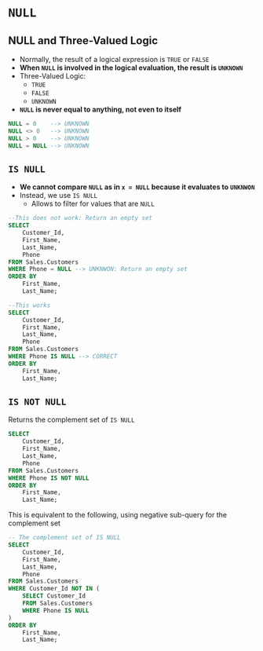 # `NULL`

## NULL and Three-Valued Logic

- Normally, the result of a logical expression is `TRUE` or `FALSE`
- **When `NULL` is involved in the logical evaluation, the result is `UNKNOWN`**
- Three-Valued Logic:
  - `TRUE`
  - `FALSE`
  - `UNKNOWN`
- **`NULL` is never equal to anything, not even to itself**

```sql
NULL = 0    --> UNKNOWN
NULL <> 0   --> UNKNOWN
NULL > 0    --> UNKNOWN
NULL = NULL --> UNKNOWN
```

## `IS NULL`

- **We cannot compare `NULL` as in `x = NULL` because it evaluates to `UNKNWON`**
- Instead, we use `IS NULL`
  - Allows to filter for values that are `NULL`

```sql
--This does not work: Return an empty set
SELECT 
    Customer_Id, 
    First_Name, 
    Last_Name, 
    Phone
FROM Sales.Customers
WHERE Phone = NULL --> UNKNWON: Return an empty set
ORDER BY 
    First_Name, 
    Last_Name;
```

```sql
--This works
SELECT 
    Customer_Id, 
    First_Name, 
    Last_Name, 
    Phone
FROM Sales.Customers
WHERE Phone IS NULL --> CORRECT
ORDER BY 
    First_Name, 
    Last_Name;
```

## `IS NOT NULL`

Returns the complement set of `IS NULL`

```sql
SELECT 
    Customer_Id, 
    First_Name, 
    Last_Name, 
    Phone
FROM Sales.Customers
WHERE Phone IS NOT NULL
ORDER BY 
    First_Name, 
    Last_Name;
```

This is equivalent to the following, using negative sub-query for the complement set

```sql
-- The complement set of IS NULL
SELECT 
    Customer_Id, 
    First_Name, 
    Last_Name, 
    Phone
FROM Sales.Customers
WHERE Customer_Id NOT IN (
    SELECT Customer_Id
    FROM Sales.Customers
    WHERE Phone IS NULL
)
ORDER BY 
    First_Name, 
    Last_Name;
```
